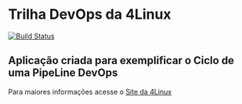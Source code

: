 # Trilha DevOps da 4Linux

<!-- Altere a Flag abaixo com sua URL do Travis -->
[![Build Status](https://travis-ci.com/mmarcondes01/DevOpsLab-HelloWorld.svg?branch=master)](https://travis-ci.com/mmarcondes01/DevOpsLab-HelloWorld)

## Aplicação criada para exemplificar o Ciclo de uma PipeLine DevOps


Para maiores informações acesse o [Site da 4Linux](https://www.4linux.com.br/cursos/devops)
